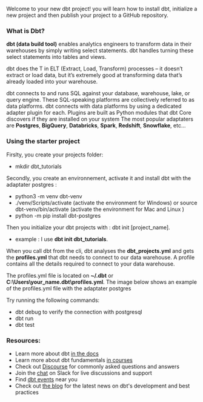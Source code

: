 Welcome to your new dbt project!
you will learn how to install dbt, initialize a new project and then publish your project to a GitHub repository.

### What is Dbt?
**dbt (data build tool)** enables analytics engineers to transform data in their warehouses by simply writing select statements. 
dbt handles turning these select statements into tables and views.

dbt does the T in ELT (Extract, Load, Transform) processes – it doesn’t extract or load data, but it’s extremely good at transforming data that’s already loaded into your warehouse. 

dbt connects to and runs SQL against your database, warehouse, lake, or query engine. These SQL-speaking platforms are collectively referred to as data platforms. dbt connects with data platforms by using a dedicated adapter plugin for each. Plugins are built as Python modules that dbt Core discovers if they are installed on your system
The most popular adaptaters are **Postgres**, **BigQuery**, **Databricks**, **Spark**, **Redshift**, **Snowflake**, etc...

### Using the starter project
Firslty, you create your projects folder:
 - mkdir dbt_tutorials

Secondly, you create an environnement, activate it and install dbt with the adaptater postgres :
 - python3 -m venv dbt-venv
 - ./venv/Scripts/activate (activate the environment for Windows) or source dbt-venv/bin/activate (activate the environment for Mac and Linux )
 - python -m pip install dbt-postgres
   
Then you initialize your dbt projects with : dbt init [project_name]. 
 - example : I use **dbt init dbt_tutorials**.

When you call dbt from the cli, dbt analyses the **dbt_projects.yml** and gets the **profiles.yml** that dbt needs to connect to our data warehouse. A profile contains all the details required to connect to your data warehouse.

The profiles.yml file is located on **~/.dbt** or **C:\Users\your_name\.dbt\profiles.yml**.
The image below shows an example of the profiles.yml file with the adaptater postgres 


 

Try running the following commands:
- dbt debug to verify the connection with postgresql
- dbt run
- dbt test

### Resources:
- Learn more about dbt [in the docs](https://docs.getdbt.com/docs/introduction)
- Learn more about dbt fundamentals [in courses](https://courses.getdbt.com/courses/fundamentals)
- Check out [Discourse](https://discourse.getdbt.com/) for commonly asked questions and answers
- Join the [chat](https://community.getdbt.com/) on Slack for live discussions and support
- Find [dbt events](https://events.getdbt.com) near you
- Check out [the blog](https://blog.getdbt.com/) for the latest news on dbt's development and best practices
